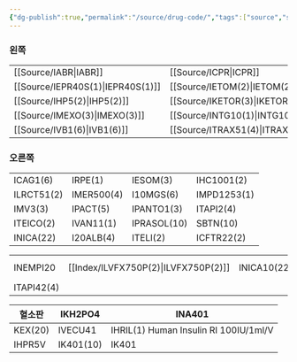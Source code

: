 ```yaml
---
{"dg-publish":true,"permalink":"/source/drug-code/","tags":["source","study_note"],"created":"2025-07-30T22:56:36.331+09:00","updated":"2025-09-09T20:17:48.513+09:00"}
---
```



### 왼쪽
|                |                |                |                |
| -------------- | -------------- | -------------- | -------------- |
| [[Source/IABR\|IABR]]       | [[Source/ICPR\|ICPR]]       | IDIGO          | IDX2(2)        |
| [[Source/IEPR40S(1)\|IEPR40S(1)]] | [[Source/IETOM(2)\|IETOM(2)]]   | [[Source/IFZ\|IFZ]]        | IFURO(10)      |
| [[Source/IHP5(2)\|IHP5(2)]]    | [[Source/IKETOR(3)\|IKETOR(3)]]  | [[Source/ILABE20(2)\|ILABE20(2)]] | ILIDO2A(3)     |
| [[Source/IMEXO(3)\|IMEXO(3)]]   | [[Source/INTG10(1)\|INTG10(1)]]  | [[Source/IORNT51(2)\|IORNT51(2)]] | [[Source/ITRAM50(2)\|ITRAM50(2)]] |
| [[Source/IVB1(6)\|IVB1(6)]]    | [[Source/ITRAX51(4)\|ITRAX51(4)]] | IVK1(2)        | [[Source/IEPR60S(1)\|IEPR60S(1)]] |

### 오른쪽
|            |            |             |             |
| ---------- | ---------- | ----------- | ----------- |
| ICAG1(6)   | IRPE(1)    | IESOM(3)    | IHC1001(2)  |
| ILRCT51(2) | IMER500(4) | I10MGS(6)   | IMPD1253(1) |
| IMV3(3)    | IPACT(5)   | IPANTO1(3)  | ITAPI2(4)   |
| ITEICO(2)  | IVAN11(1)  | IPRASOL(10) | SBTN(10)    |
| INICA(22)  | I20ALB(4)  | ITELI(2)    | ICFTR22(2)  |


|            |              |             |            |            |
| ---------- | ------------ | ----------- | ---------- | ---------- |
| INEMPI20   | [[Index/ILVFX750P(2)\|ILVFX750P(2)]] | INICA10(22) | 120ALB (4) | ITELI(2)   |
| ITAPI42(4) |              |             |            | ICFTR22(2) |

| 혈소판  | IKH2PO4   | INA401                                |
| ------- | --------- | ------------------------------------- |
| KEX(20) | IVECU41   | IHRIL(1) Human Insulin RI 100IU/1ml/V |
| IHPR5V  | IK401(10) | IK401                                      |
